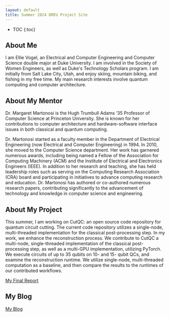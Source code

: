 ```yaml
---
layout: default
title: Summer 2024 DREU Project Site
---
```


* TOC
{:toc}

## About Me

I am Ellie Vogel, an Electrical and Computer Engineering and Computer Science double major at Duke University. I am involved in the Society of Women Engineers, as well as Duke's Technology Scholars program. I am initially from Salt Lake City, Utah, and enjoy skiing, mountain biking, and fishing in my free time. My main research interests involve quantum computing and computer architecture.

## About My Mentor

Dr. Margaret Martonosi is the Hugh Trumbull Adams ‘35 Professor of Computer Science at Princeton University. She is known for her contributions to computer architecture and hardware-software interface issues in both classical and quantum computing. 

Dr. Martonosi started as a faculty member in the Department of Electrical Engineering (now Electrical and Computer Engineering) in 1994. In 2010, she moved to the Computer Science department. Her work has garnered numerous awards, including being named a Fellow of the Association for Computing Machinery (ACM) and the Institute of Electrical and Electronics Engineers (IEEE). In addition to her research and teaching, she has held leadership roles such as serving on the Computing Research Association (CRA) board and participating in initiatives to advance computing research and education. Dr. Martonosi has authored or co-authored numerous research papers, contributing significantly to the advancement of technology and knowledge in computer science and engineering.

## About My Project

This summer, I am working on CutQC: an open source code repository for quantum circuit cutting. The current code repository utilizes a single-node, multi-threaded implementation for the classical post-processing step. In my work, we enhance the reconstruction process. We contribute to CutQC a multi-node, single-threaded implementation of the classical post-processing step, as well as a multi-GPU implementation, utilizing PyTorch. We execute circuits of up to 35 qubits on 10- and 15- qubit QCs, and examine the reconstruction runtime. We utilize single-node, multi-threaded computation as a baseline, and then compare the results to the runtimes of our contributed workflows.

[My Final Report](files/Accelerating_Quantum_Subcircuit_Reconstruction_Utilizing_Multi_Node_Computation_ECID882.pdf)

## My Blog

[My Blog](blog.html)
